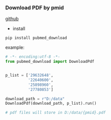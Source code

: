 ### Download PDF by pmid

[github](https://github.com/decouples/pubmed_download)

- install

```shell
pip install pubmed_download
```

example:
```python
# -*- encoding:utf-8 -*-
from pubmed_download import DownloadPdf


p_list = ['29632648',
          '22640600',
          '25898960',
          '27780853']

download_path = r"D:/data"
DownloadPdf(download_path, p_list).run()

# pdf files will store in D:/data/{pmid}.pdf
```
